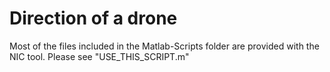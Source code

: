 # Direction of a drone

Most of the files included in the Matlab-Scripts folder are provided with the NIC tool.
Please see "USE_THIS_SCRIPT.m"